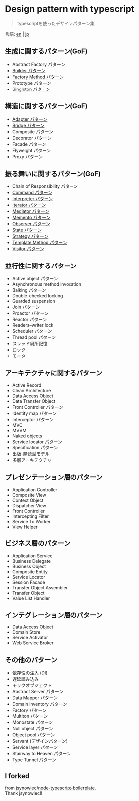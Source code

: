 # Design pattern with typescript
> typescriptを使ったデザインパターン集

言語: [en](./README.md) | [jp](./README.jp.md)

## 生成に関するパターン(GoF)
- Abstract Factory パターン
- [Builder パターン](./src/creational-patterns/builder-pattern/builder.ts)
- [Factory Method パターン](./src/creational-patterns/factory-method-pattern/factory-method.ts)
- Prototype パターン
- [Singleton パターン](./src/creational-patterns/singleton-pattern/singleton.ts)

## 構造に関するパターン(GoF)
- [Adapter パターン](./src/structural-patterns/adapter-pattern/adapter.ts)
- [Bridge パターン](./src/structural-patterns/bridge-pattern/bridge.ts)
- Composite パターン
- Decorator パターン
- Facade パターン
- Flyweight パターン
- Proxy パターン

## 振る舞いに関するパターン(GoF)
- Chain of Responsibility パターン
- [Command パターン](./src/behavioral-patterns/command-pattern/command.ts)
- [Interpreter パターン](./src/behavioral-patterns/interpreter-pattern/interpreter.ts)
- [Iterator パターン](./src/behavioral-patterns/iterator-pattern/iterator.ts)
- [Mediator パターン](./src/behavioral-patterns/mediator-pattern/mediator.ts)
- [Memento パターン](./src/behavioral-patterns/memento-pattern/memento.ts)
- [Observer パターン](./src/behavioral-patterns/observer-pattern/observer.ts)
- [State パターン](./src/behavioral-patterns/state-pattern/state.ts)
- [Strategy パターン](./src/behavioral-patterns/strategy-pattern/strategy.ts)
- [Template Method パターン](./src/behavioral-patterns/template-method-pattern/template-method.ts)
- [Visitor パターン](./src/behavioral-patterns/visitor-pattern/visitor.ts)

## 並行性に関するパターン
- Active object パターン
- Asynchronous method invocation
- Balking パターン
- Double-checked locking
- Guarded suspension
- Join パターン
- Proactor パターン
- Reactor パターン
- Readers–writer lock
- Scheduler パターン
- Thread pool パターン
- スレッド局所記憶
- ロック
- モニタ

## アーキテクチャに関するパターン
- Active Record
- Clean Architecture
- Data Access Object
- Data Transfer Object
- Front Controller パターン
- Identity map パターン
- Interceptor パターン
- MVC
- MVVM
- Naked objects
- Service locator パターン
- Specification パターン
- 出版-購読型モデル
- 多層アーキテクチャ

## プレゼンテーション層のパターン
- Application Controller
- Composite View
- Context Object
- Dispatcher View
- Front Controller
- Intercepting Filter
- Service To Worker
- View Helper

## ビジネス層のパターン
- Application Service
- Business Delegate
- Business Object
- Composite Entity
- Service Locator
- Session Facade
- Transfer Object Assembler
- Transfer Object
- Value List Handler

##  インテグレーション層のパターン
- Data Access Object
- Domain Store
- Service Activator
- Web Service Broker

## その他のパターン
- 依存性の注入 (DI)
- 遅延読み込み
- モックオブジェクト
- Abstract Server パターン
- Data Mapper パターン
- Domain inventory パターン
- Factory パターン
- Multiton パターン
- Monostate パターン
- Null object パターン
- Object pool パターン
- Servant (デザインパターン)
- Service layer パターン
- Stairway to Heaven パターン
- Type Tunnel パターン

## I forked
from [jsynowiec/node-typescript-boilerplate](https://github.com/jsynowiec/node-typescript-boilerplate).  
Thank jsynowiec!!  
